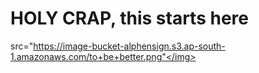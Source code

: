 <h1>
  HOLY CRAP, this starts here
</h1>

<img>src="https://image-bucket-alphensign.s3.ap-south-1.amazonaws.com/to+be+better.png"</img>
